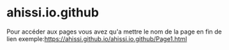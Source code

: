 # ahissi.io.github
Pour accéder aux pages vous avez qu'a mettre le nom de la page en fin de lien
exemple:https://ahissi.github.io/ahissi.io.github/Page1.html
